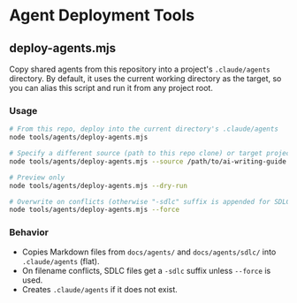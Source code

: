 # Agent Deployment Tools

## deploy-agents.mjs

Copy shared agents from this repository into a project's `.claude/agents` directory. By default, it uses the current
working directory as the target, so you can alias this script and run it from any project root.

### Usage

```bash
# From this repo, deploy into the current directory's .claude/agents
node tools/agents/deploy-agents.mjs

# Specify a different source (path to this repo clone) or target project
node tools/agents/deploy-agents.mjs --source /path/to/ai-writing-guide --target /path/to/project

# Preview only
node tools/agents/deploy-agents.mjs --dry-run

# Overwrite on conflicts (otherwise "-sdlc" suffix is appended for SDLC duplicates)
node tools/agents/deploy-agents.mjs --force
```

### Behavior

- Copies Markdown files from `docs/agents/` and `docs/agents/sdlc/` into `.claude/agents` (flat).
- On filename conflicts, SDLC files get a `-sdlc` suffix unless `--force` is used.
- Creates `.claude/agents` if it does not exist.
